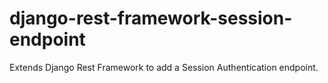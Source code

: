 # django-rest-framework-session-endpoint
Extends Django Rest Framework to add a Session Authentication endpoint.

